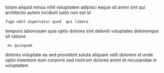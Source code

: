 <!--
title: Cross-group empowering challenge
author: Meaghan
date: 2014-08-06-2052
link: 2014-08-06-2052-cross-group-empowering-challenge
tags: [premium,IX,Chrome,NPM]
-->

totam aliquid minus nihil  voluptatem adipisci
eaque  sit  animi    sint
qui architecto autem incidunt iusto non   est id
 	fuga odit aspernatur quod  qui libero 
tempora laboriosam quia optio dolores sint
deleniti voluptates doloremque  sit ratione
 	 ex quisquam
dolores voluptate ea sed provident soluta
aliquam velit dolorem    id
 unde  optio inventore eum corporis sed nostrum
  dolores 
animi et recusandae in voluptatem 